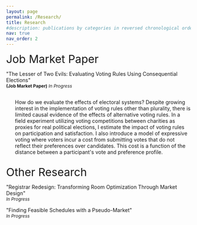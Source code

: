 ```yaml
---
layout: page
permalink: /Research/
title: Research
#description: publications by categories in reversed chronological order. generated by jekyll-scholar.
nav: true
nav_order: 2
---
```


<!-- _pages/publications.md -->

<span style="font-size:30px;">Job Market Paper</span>

<p>
  "The Lesser of Two Evils: Evaluating Voting Rules Using Consequential Elections"<br>
  <span style="font-size:12px;"><strong>(Job Market Paper)</strong> <em>In Progress</em></span>
</p>

<div class="abstract-container">
  <div class="vertical-line"></div>
  <div class="abstract-content">
    <p>How do we evaluate the effects of electoral systems? Despite growing interest in the implementation of voting rules other than plurality, there is limited causal evidence of the effects of alternative voting rules. In a field experiment utilizing voting competitions between charities as proxies for real political elections, I estimate the impact of voting rules on participation and satisfaction. I also introduce a model of expressive voting where voters incur a cost from submitting votes that do not reflect their preferences over candidates. This cost is a function of the distance between a participant's vote and preference profile.</p>
  </div>
</div>

<span style="font-size:30px;">Other Research</span>

<p>
  "Registrar Redesign: Transforming Room Optimization Through Market Design"<br>
  <span style="font-size:12px;"><em>In Progress</em></span>
</p>
<p>
  "Finding Feasible Schedules with a Pseudo-Market"<br>
  <span style="font-size:12px;"><em>In Progress</em></span>
</p>

<style>
.abstract-container {
  display: flex;
  align-items: flex-start;
  margin-top: 10px;
}

.vertical-line {
  width: 4px;
  background-color: #ccc;
  margin-right: 10px;
  height: 95%; /* Adjust this value to be one line shorter */
}

.abstract-content {
  flex: 1;
  padding-left: 10px;
  position: relative;
}
</style>